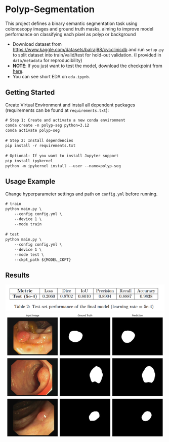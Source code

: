 # Polyp-Segmentation
This project defines a binary semantic segmentation task using colonoscopy images and ground truth masks, aiming to improve model performance on classifying each pixel as polyp or background

- Download dataset from https://www.kaggle.com/datasets/balraj98/cvcclinicdb and run `setup.py` to split dataset into train/valid/test for hold-out validation. (I provided in `data/metadata` for reproducibility)  
- **NOTE**: If you just want to test the model, download the checkpoint from [here](https://drive.google.com/file/d/1bvz2WSxLjC37cq_vlq4GzmUmXcx8RHG_/view?usp=sharing).
- You can see short EDA on `eda.ipynb`.

## Getting Started
Create Virtual Environment and install all dependent packages (requirements can be found at `requirements.txt`):
```
# Step 1: Create and activate a new conda environment
conda create -n polyp-seg python=3.12 
conda activate polyp-seg

# Step 2: Install dependencies
pip install -r requirements.txt

# Optional: If you want to install Jupyter support
pip install ipykernel
python -m ipykernel install --user --name=polyp-seg
```


## Usage Example
Change hyperparameter settings and path on `config.yml` before running.
```
# train
python main.py \
    --config config.yml \
    --device 1 \
    --mode train

# test
python main.py \
    --config config.yml \
    --device 1 \
    --mode test \
    --ckpt_path ${MODEL_CKPT}
```

## Results
![table](./assets/table.png)
![result1](./assets/pred_b0_0.png) 
![result](./assets/pred_b2_1.png)
![result3](./assets/pred_b2_3.png)